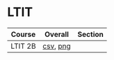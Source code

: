 # LTIT

| Course | Overall | Section |
| ------ | ------- | ------- |
| LTIT 2B | [csv](https://github.com/UCSD-Historical-Enrollment-Data/2024Winter/blob/main/overall/LTIT%202B.csv), [png](https://raw.githubusercontent.com/UCSD-Historical-Enrollment-Data/2024Winter/main/plot_overall/LTIT%202B.png) |  |
